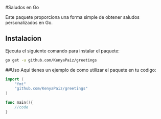 #Saludos en Go

Este paquete proporciona una forma simple de obtener saludos personalizados en Go.

## Instalacion
Ejecuta el siguiente comando para instalar el paquete:
```bash
go get -u github.com/KenyaPaiz/greetings
```

##Uso
Aqui tienes un ejemplo de como utilizar el paquete en tu codigo:

```go
import (
    "fmt"
    "github.com/KenyaPaiz/greetings"
)

func main(){
    //code
}

```
